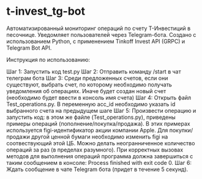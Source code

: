 # t-invest_tg-bot
Автоматизированный мониторинг операций по счету Т-Инвестиций в песочнице. Уведомляет пользователей через Telegram-бота. Создано с использованием Python, с применением Tinkoff Invest API (GRPC) и Telegram Bot API.

Инструкция по использованию:

Шаг 1:
Запустить код test.py
Шаг 2:
Отправить команду /start в чат телеграм бота
Шаг 3:
Среди предложенных счетов, если они существуют, выбрать счет, по которому необходимо получать уведомления об операциях. Иначе будет создан новый счет (необходимо будет ввести в консоль имя счета)
Шаг 4:
Открыть файл Test_operations.py. В переменную acc_id необходимо указать id выбранного счета на предыдущем шаге
Шаг 5:
Произвести операцию и запустить код: в этом же файле (Test_operations.py), приведены примеры операций (пополнение/покупка/продажа). В этих примерах используется figi-идентификатор акции компании Apple. Для покупки/продажи другой ценной бумаги необходимо изменить figi на соотвествующий этой ЦБ. Можно делать неогранниченное количество операций за раз (в пределах разумного). При корректных вызовах методов для выполнения операций программа должна завершиться с таким сообщением в консоле: Process finished with exit code 0.
Шаг 6:
Ждать сообщение в чате Telegram бота (придет в течение 5 секунд).


